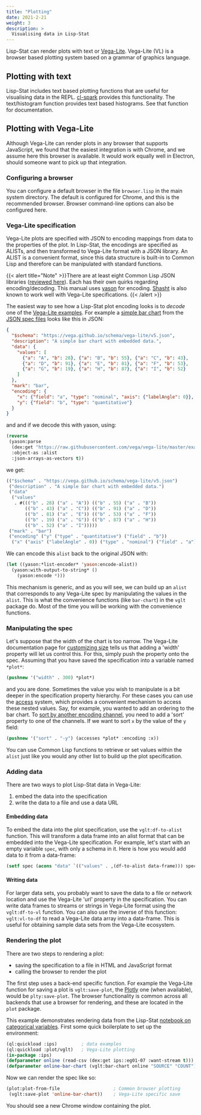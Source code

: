 ```yaml
---
title: "Plotting"
date: 2021-2-21
weight: 3
description: >
  Visualising data in Lisp-Stat
---
```


Lisp-Stat can render plots with text or
[Vega-Lite](https://vega.github.io/vega-lite/).  Vega-Lite (VL) is a
browser based plotting system based on a grammar of graphics language.

## Plotting with text

Lisp-Stat includes text based plotting functions that are useful for
visualising data in the REPL.
[cl-spark](https://github.com/tkych/cl-spark) provides this
functionality. The text/histogram function provides text based
histograms. See that function for documentation.

## Plotting with Vega-Lite

Although Vega-Lite can render plots in any browser that supports
JavaScript, we found that the easiest integration is with Chrome, and
we assume here this browser is available.  It would work equally well
in Electron, should someone want to pick up that integration.

### Configuring a browser

You can configure a default browser in the file `browser.lisp` in the
main system directory.  The default is configured for Chrome, and this
is the recommended browser.  Browser command-line options can also be
configured here.

### Vega-Lite specification
Vega-Lite plots are specified with JSON to encoding mappings from data
to the properties of the plot.  In Lisp-Stat, the encodings are
specified as ALISTs, and then transformed to Vega-Lite format with a
JSON library. An ALIST is a convenient format, since this data
structure is built-in to Common Lisp and therefore can be manipulated
with standard functions.

{{< alert title="Note" >}}There are at least eight Common Lisp JSON
libraries ([reviewed here](https://sabracrolleton.github.io/json-review)).  Each has their
own quirks regarding encoding/decoding.  This manual uses [yason](https://github.com/phmarek/yason) for encoding.  [Shasht](https://github.com/yitzchak/shasht) is also
known to work well with Vega-Lite specifications. {{< /alert >}}

The easiest way to see how a Lisp-Stat plot encoding looks is to
*decode* one of the [Vega-Lite examples](https://vega.github.io/vega-lite/examples/).  For example a
[simple bar chart](https://vega.github.io/vega-lite/examples/bar.html)
from the [JSON spec files](https://github.com/vega/vega-lite/tree/master/examples/specs)
looks like this in JSON:

```json
{
  "$schema": "https://vega.github.io/schema/vega-lite/v5.json",
  "description": "A simple bar chart with embedded data.",
  "data": {
    "values": [
      {"a": "A", "b": 28}, {"a": "B", "b": 55}, {"a": "C", "b": 43},
      {"a": "D", "b": 91}, {"a": "E", "b": 81}, {"a": "F", "b": 53},
      {"a": "G", "b": 19}, {"a": "H", "b": 87}, {"a": "I", "b": 52}
    ]
  },
  "mark": "bar",
  "encoding": {
    "x": {"field": "a", "type": "nominal", "axis": {"labelAngle": 0}},
    "y": {"field": "b", "type": "quantitative"}
  }
}
```

and and if we decode this with yason, using:

```lisp
(reverse
 (yason:parse
  (dex:get "https://raw.githubusercontent.com/vega/vega-lite/master/examples/specs/bar.vl.json" :want-stream t)
  :object-as :alist
  :json-arrays-as-vectors t))

```

we get:

```lisp
(("$schema" . "https://vega.github.io/schema/vega-lite/v5.json")
 ("description" . "A simple bar chart with embedded data.")
 ("data"
  ("values"
   . #((("b" . 28) ("a" . "A")) (("b" . 55) ("a" . "B"))
       (("b" . 43) ("a" . "C")) (("b" . 91) ("a" . "D"))
       (("b" . 81) ("a" . "E")) (("b" . 53) ("a" . "F"))
       (("b" . 19) ("a" . "G")) (("b" . 87) ("a" . "H"))
       (("b" . 52) ("a" . "I")))))
 ("mark" . "bar")
 ("encoding" ("y" ("type" . "quantitative") ("field" . "b"))
  ("x" ("axis" ("labelAngle" . 0)) ("type" . "nominal") ("field" . "a"))))
```

We can encode this `alist` back to the original JSON with:

```lisp
(let ((yason:*list-encoder* 'yason:encode-alist))
  (yason:with-output-to-string* ()
    (yason:encode *)))
```

This mechanism is generic, and as you will see, we can build up an
`alist` that corresponds to any Vega-Lite spec by manipulating the
values in the `alist`.  This is what the convenience functions (like
`bar-chart`) in the `vglt` package do.  Most of the time you will be
working with the convenience functions.

### Manipulating the spec

Let's suppose that the width of the chart is too narrow.  The Vega-Lite documentation page for [customizing size](https://vega.github.io/vega-lite/docs/size.html) tells us that adding a 'width' property will let us control this. For this, simply push the property onto the spec.  Assuming that you have saved the specification into a variable named `*plot*`:

```lisp
(pushnew '("width" . 300) *plot*)
```

and you are done.  Sometimes the value you wish to manipulate is a bit
deeper in the specification property hierarchy.  For these cases you can use the
[access](https://github.com/AccelerationNet/access) system, which
provides a convenient mechanism to access these nested values. Say,
for example, you wanted to add an ordering to the bar chart. To [sort
by another encoding channel](https://vega.github.io/vega-lite/docs/sort.html#sort-by-encoding),
you need to add a 'sort' property to one of the channels.  If we want
to sort `x` by the value of the `y` field:

```lisp
(pushnew '("sort" . "-y") (accesses *plot* :encoding :x))
```

You can use Common Lisp functions to retrieve or set values within the
`alist` just like you would any other list to build up the plot
specification.

### Adding data

There are two ways to plot Lisp-Stat data in Vega-Lite:

1. embed the data into the specification
2. write the data to a file and use a data URL

#### Embedding data

To embed the data into the plot specification, use the
`vglt:df-to-alist` function.  This will transform a data frame into an
alist format that can be embedded into the Vega-Lite specification.
For example, let's start with an empty variable `spec`, with only a
schema in it.  Here is how you would add data to it from a data-frame:

```lisp
(setf spec (acons "data" `(("values" . ,(df-to-alist data-frame))) spec))
```

#### Writing data

For larger data sets, you probably want to save the data to a file or
network location and use the Vega-Lite 'url' property in the
specification.  You can write data frames to streams or strings in
Vega-Lite format using the `vglt:df-to-vl` function.  You can also use
the inverse of this function: `vglt:vl-to-df` to read a Vega-Lite data
array into a data-frame.  This is useful for obtaining sample data
sets from the Vega-Lite ecosystem.

### Rendering the plot

There are two steps to rendering a plot:

- saving the specification to a file in HTML and JavaScript format
- calling the browser to render the plot

The first step uses a back-end specific function. For example the
Vega-Lite function for saving a plot is `vglt:save-plot`, the
[Plotly](https://plotly.com/) one (when available), would be
`plty:save-plot`. The browser functionality is common across all
backends that use a browser for rendering, and these are located in
the `plot` package.

This example demonstrates rendering data from the Lisp-Stat [notebook
on categorical variables](/docs/examples/). First some quick
boilerplate to set up the environment:


```lisp
(ql:quickload :ips)         ; data examples
(ql:quickload :plot/vglt)   ; Vega-Lite plotting
(in-package :ips)
(defparameter online (read-csv (dex:get ips::eg01-07 :want-stream t)))
(defparameter online-bar-chart (vglt:bar-chart online "SOURCE" "COUNT"))
```

Now we can render the spec like so:

```lisp
(plot:plot-from-file			        ; Common browser plotting
 (vglt:save-plot 'online-bar-chart))	; Vega-Lite specific save
```

You should see a new Chrome window containing the plot.
